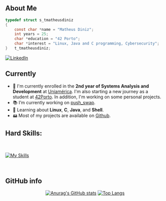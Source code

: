 ## **About Me**

```c
typedef struct s_tmatheusdiniz
{
	const char *name = "Matheus Diniz";
	int years = 25;
	char *education = "42 Porto";
	char *interest = "Linux, Java and C programming, Cybersecurity";
}	t_tmatheusdiniz;	
```
<div align="left">
	<a href="https://www.linkedin.com/in/matheus-diniz-065140254/" target="_blank">
		<img src="https://img.shields.io/badge/-Visit my LinkedIn-2975FE?style=for-the-badge&logo=LinkedIn&logoColor=FFFFFF" alt="LinkedIn">
	</a>
</div>

<h2>Currently</h2>
<ul>
  <li>🏫 I'm currently enrolled in the <strong>2nd year of Systems Analysis and Development</strong> at <a href="https://uniamerica.br">Uniamérica</a>. I'm also starting a new journey as a student at <a href="https://www.42porto.com">42Porto</a>. In addition, I'm working on some personal projects.</li>
  <li>📚 I’m currently working on <a href="https://github.com/tmatheusdiniz/42-push_swap">push_swap</a>.</li>
  <li>🧐 Learning about <strong>Linux</strong>, <strong>C</strong>, <strong>Java</strong>, and <strong>Shell</strong>.</li>
  <li>🖴 Most of my projects are available on <a href="https://github.com/tmatheusdiniz?tab=repositories">Github</a>.</li>
</ul>

## **Hard Skills:**

<br>

[![My Skills](https://skillicons.dev/icons?i=c,cpp,java,eclipse,postman,bash,vim,neovim,vscode,html,css,wordpress,linux,git,github)](https://skillicons.dev)

<br>

 ## **GitHub info**
<div align="center">
	
[![Anurag's GitHub stats](https://github-readme-stats.vercel.app/api?style=for-the-badge&username=tmatheusdiniz&count_private=true&show_icons=true&theme=transparent&hide_border=true&text_color=FFFFFF)](https://github.com/anuraghazra/github-readme-stats)
[![Top Langs](https://github-readme-stats.vercel.app/api/top-langs/?style=for-the-badge&username=tmatheusdiniz&layout=compact&theme=transparent&hide_border=true&text_color=FFFFFF)](https://github.com/anuraghazra/github-readme-stats)

</div>

